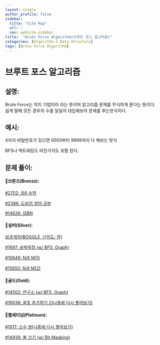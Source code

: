 ```yaml
---
layout: single
author_profile: false
sidebar:
  title: "Site Map"
  url: /
  nav: website-sidebar
title:  "Brute Force Algorithm(브루트 포스 알고리즘)"
categories: [Algorithm & Data Structure]
tags: [Brute Force Algorithm]
---
```

# 브루트 포스 알고리즘

## 설명:

Brute Force는 억지 기법이라 라는 뜻이며 알고리즘 문제를 무식하게 푼다는 뜻이다. 쉽게 말해  모든 경우의 수를 일일이 대입해보아 문제를 푸는방식이다. 

## 예시:

4자리 비밀번호가 있으면 0000부터 9999까지 다 해보는 방식

BFS나 백트레킹도 마찬가지도 포함 된다.

## 문제 풀이:

#### 🥉브론즈(Bronze):

[#2702: 초6 수학](Brute%20Force%20Algorithm%20a31ed844bacf47e09995ba52074a2c03/#2702%20%E1%84%8E%E1%85%A96%20%E1%84%89%E1%85%AE%E1%84%92%E1%85%A1%E1%86%A8%20cce57cfe3efd42ff81ef2447da092f41.md)

[#2386: 도비의 영어 공부](Brute%20Force%20Algorithm%20a31ed844bacf47e09995ba52074a2c03/#2386%20%E1%84%83%E1%85%A9%E1%84%87%E1%85%B5%E1%84%8B%E1%85%B4%20%E1%84%8B%E1%85%A7%E1%86%BC%E1%84%8B%E1%85%A5%20%E1%84%80%E1%85%A9%E1%86%BC%E1%84%87%E1%85%AE%207773178049b045419b110dc90ec9546f.md)

[#14626: ISBN](Brute%20Force%20Algorithm%20a31ed844bacf47e09995ba52074a2c03/#14626%20ISBN%20e0d9e39c6074415c95896a8668d62a14.md)

#### 🥈실버(Silver):

[보글게임(BOGGLE, 난이도: 하)](Brute%20Force%20Algorithm%20a31ed844bacf47e09995ba52074a2c03/%E1%84%87%E1%85%A9%E1%84%80%E1%85%B3%E1%86%AF%E1%84%80%E1%85%A6%E1%84%8B%E1%85%B5%E1%86%B7(BOGGLE,%20%E1%84%82%E1%85%A1%E1%86%AB%E1%84%8B%E1%85%B5%E1%84%83%E1%85%A9%20%E1%84%92%E1%85%A1)%20386806c233c749ffafedeb53073ab728.md)

[#1697: 숨박꼭질 (w/ BFS, Graph)](Brute%20Force%20Algorithm%20a31ed844bacf47e09995ba52074a2c03/#1697%20%E1%84%89%E1%85%AE%E1%86%B7%E1%84%87%E1%85%A1%E1%86%A8%E1%84%81%E1%85%A9%E1%86%A8%E1%84%8C%E1%85%B5%E1%86%AF%20(w%20BFS,%20Graph)%209755e402f3174926a51105e10e01737d.md)

[#15649: N과 M(1)](Brute%20Force%20Algorithm%20a31ed844bacf47e09995ba52074a2c03/#15649%20N%E1%84%80%E1%85%AA%20M(1)%203db1092d5760417899442b23e98acc06.md)

[#15650: N과 M(2)](Brute%20Force%20Algorithm%20a31ed844bacf47e09995ba52074a2c03/#15650%20N%E1%84%80%E1%85%AA%20M(2)%20baad96873c3d40fa992005c0396286de.md)

#### 🥇골드(Gold):

[#14502: 연구소 (w/ BFS, Graph)](Brute%20Force%20Algorithm%20a31ed844bacf47e09995ba52074a2c03/#14502%20%E1%84%8B%E1%85%A7%E1%86%AB%E1%84%80%E1%85%AE%E1%84%89%E1%85%A9%20(w%20BFS,%20Graph)%2025cbfe58c9964ba9903c6017fd4f1bbc.md)

[#16638: 괄호 추가하기 2(나중에 다시 풀어보기)](Brute%20Force%20Algorithm%20a31ed844bacf47e09995ba52074a2c03/#16638%20%E1%84%80%E1%85%AA%E1%86%AF%E1%84%92%E1%85%A9%20%E1%84%8E%E1%85%AE%E1%84%80%E1%85%A1%E1%84%92%E1%85%A1%E1%84%80%E1%85%B5%202(%E1%84%82%E1%85%A1%E1%84%8C%E1%85%AE%E1%86%BC%E1%84%8B%E1%85%A6%20%E1%84%83%E1%85%A1%E1%84%89%E1%85%B5%20%E1%84%91%E1%85%AE%E1%86%AF%E1%84%8B%E1%85%A5%E1%84%87%E1%85%A9%E1%84%80%E1%85%B5)%208b4e8828c8e94220b0bff1415098d581.md)

#### 👑플레티넘(Platinum):

[#1017: 소수 쌍(나중에 다시 풀어보기)](Brute%20Force%20Algorithm%20a31ed844bacf47e09995ba52074a2c03/#1017%20%E1%84%89%E1%85%A9%E1%84%89%E1%85%AE%20%E1%84%8A%E1%85%A1%E1%86%BC(%E1%84%82%E1%85%A1%E1%84%8C%E1%85%AE%E1%86%BC%E1%84%8B%E1%85%A6%20%E1%84%83%E1%85%A1%E1%84%89%E1%85%B5%20%E1%84%91%E1%85%AE%E1%86%AF%E1%84%8B%E1%85%A5%E1%84%87%E1%85%A9%E1%84%80%E1%85%B5)%2063488c0d304c4a74a387833ab54aa9dd.md)

[#14939: 불 끄기 (w/ Bit Masking)](Brute%20Force%20Algorithm%20a31ed844bacf47e09995ba52074a2c03/#14939%20%E1%84%87%E1%85%AE%E1%86%AF%20%E1%84%81%E1%85%B3%E1%84%80%E1%85%B5%20(w%20Bit%20Masking)%201a77e6b6c08e4a23a04e5aa4000c7f21.md)
